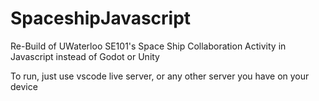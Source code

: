 # SpaceshipJavascript
Re-Build of UWaterloo SE101's Space Ship Collaboration Activity in Javascript instead of Godot or Unity

To run, just use vscode live server, or any other server you have on your device